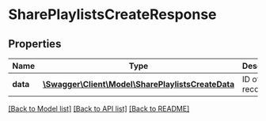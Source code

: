 # SharePlaylistsCreateResponse

## Properties
Name | Type | Description | Notes
------------ | ------------- | ------------- | -------------
**data** | [**\Swagger\Client\Model\SharePlaylistsCreateData**](SharePlaylistsCreateData.md) | ID of new record | 

[[Back to Model list]](../README.md#documentation-for-models) [[Back to API list]](../README.md#documentation-for-api-endpoints) [[Back to README]](../README.md)


